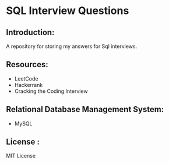 # SQL Interview Questions
## Introduction: 
A repository for storing my answers for Sql interviews.

## Resources:
- LeetCode
- Hackerrank
- Cracking the Coding Interview

## Relational Database Management System:
- MySQL

## License : 
MIT License
